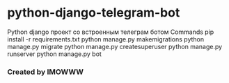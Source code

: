 # python-django-telegram-bot

Python django проект со встроенным телеграм ботом
Commands
pip install -r requirements.txt 
python manage.py makemigrations 
python manage.py migrate 
python manage.py createsuperuser 
python manage.py runserver 
python manage.py bot 

### Created by IMOWWW

